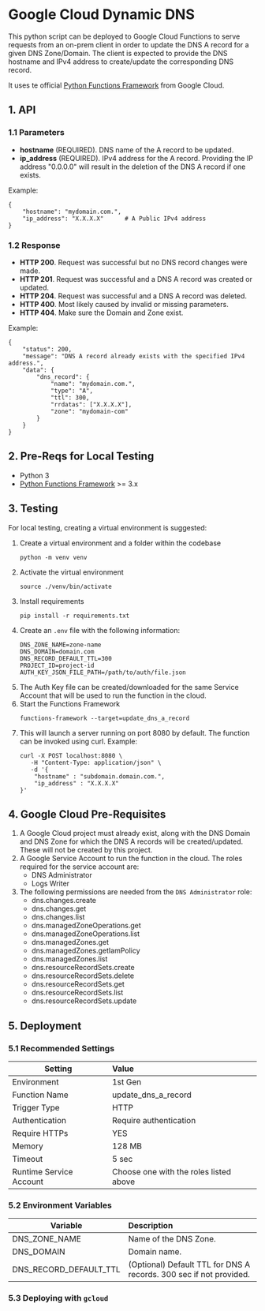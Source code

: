 # Google Cloud Dynamic DNS

This python script can be deployed to Google Cloud Functions to serve requests from an on-prem client in order to update the DNS A record for a given DNS Zone/Domain. The client is expected to provide the DNS hostname and IPv4 address to create/update the corresponding DNS record.

It uses te official [Python Functions Framework](https://github.com/GoogleCloudPlatform/functions-framework-python) from Google Cloud.

## 1. API

### 1.1 Parameters

- **hostname** (REQUIRED). DNS name of the A record to be updated.
- **ip_address** (REQUIRED). IPv4 address for the A record. Providing the IP address "0.0.0.0" will result in the deletion of the DNS A record if one exists.

Example:
```
{
    "hostname": "mydomain.com.",
    "ip_address": "X.X.X.X"      # A Public IPv4 address
}
```

### 1.2 Response

- **HTTP 200**. Request was successful but no DNS record changes were made.
- **HTTP 201**. Request was successful and a DNS A record was created or updated.
- **HTTP 204**. Request was successful and a DNS A record was deleted.
- **HTTP 400**. Most likely caused by invalid or missing parameters.
- **HTTP 404**. Make sure the Domain and Zone exist.

Example:
```
{
    "status": 200,
    "message": "DNS A record already exists with the specified IPv4 address.",
    "data": {
        "dns_record": {
            "name": "mydomain.com.",
            "type": "A",
            "ttl": 300,
            "rrdatas": ["X.X.X.X"],
            "zone": "mydomain-com"
        }
    }
}
```

## 2. Pre-Reqs for Local Testing

- Python 3
- [Python Functions Framework](https://github.com/GoogleCloudPlatform/functions-framework-python) >= 3.x

## 3. Testing

For local testing, creating a virtual environment is suggested:

1. Create a virtual environment and a folder within the codebase
    ```
    python -m venv venv
    ```
1. Activate the virtual environment
    ```
    source ./venv/bin/activate
    ```
1. Install requirements
    ```
    pip install -r requirements.txt
    ```
1. Create an `.env` file with the following information:
    ```
    DNS_ZONE_NAME=zone-name
    DNS_DOMAIN=domain.com
    DNS_RECORD_DEFAULT_TTL=300
    PROJECT_ID=project-id
    AUTH_KEY_JSON_FILE_PATH=/path/to/auth/file.json
    ```
1. The Auth Key file can be created/downloaded for the same Service Account that will be used to run the function in the cloud.
1. Start the Functions Framework
    ```
    functions-framework --target=update_dns_a_record
    ```
1. This will launch a server running on port 8080 by default. The function can be invoked using curl. Example:
    ```
    curl -X POST localhost:8080 \
       -H "Content-Type: application/json" \
       -d '{
	    "hostname" : "subdomain.domain.com.",
	    "ip_address" : "X.X.X.X"
    }'
    ```

## 4. Google Cloud Pre-Requisites

1. A Google Cloud project must already exist, along with the DNS Domain and DNS Zone for which the DNS A records will be created/updated. These will not be created by this project.
1. A Google Service Account to run the function in the cloud. The roles required for the service account are:
    - DNS Administrator
    - Logs Writer
1. The following permissions are needed from the `DNS Administrator` role:
    - dns.changes.create
    - dns.changes.get
    - dns.changes.list
    - dns.managedZoneOperations.get
    - dns.managedZoneOperations.list
    - dns.managedZones.get
    - dns.managedZones.getIamPolicy
    - dns.managedZones.list
    - dns.resourceRecordSets.create
    - dns.resourceRecordSets.delete
    - dns.resourceRecordSets.get
    - dns.resourceRecordSets.list
    - dns.resourceRecordSets.update

## 5. Deployment

### 5.1 Recommended Settings

| Setting                 | Value                                  |
| ----------------------- | :------------------------------------- |
| Environment             | 1st Gen                                |
| Function Name           | update_dns_a_record                    |
| Trigger Type            | HTTP                                   |
| Authentication          | Require authentication                 |
| Require HTTPs           | YES                                    |
| Memory                  | 128 MB                                 |
| Timeout                 | 5 sec                                  |
| Runtime Service Account | Choose one with the roles listed above |

### 5.2 Environment Variables

| Variable                | Description                                                        |
| ----------------------- | :----------------------------------------------------------------- |
| DNS_ZONE_NAME           | Name of the DNS Zone.                                              |
| DNS_DOMAIN              | Domain name.                                                       |
| DNS_RECORD_DEFAULT_TTL  | (Optional) Default TTL for DNS A records. 300 sec if not provided. |

### 5.3 Deploying with `gcloud`

